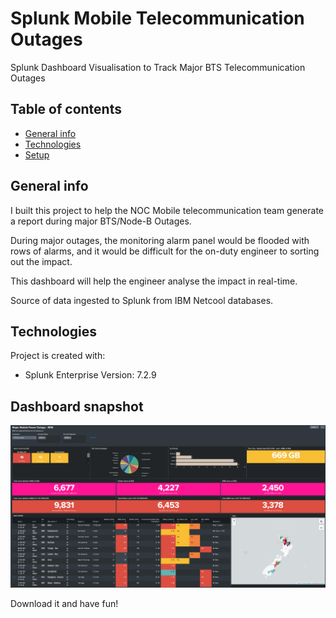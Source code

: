 # Splunk Mobile Telecommunication Outages

Splunk Dashboard Visualisation to Track Major BTS Telecommunication Outages


## Table of contents
* [General info](#general-info)
* [Technologies](#technologies)
* [Setup](#setup)

## General info
I built this project to help the NOC Mobile telecommunication team generate a report during major BTS/Node-B Outages. 

During major outages, the monitoring alarm panel would be flooded with rows of alarms, and it would be difficult for the on-duty
engineer to sorting out the impact.

This dashboard will help the engineer analyse the impact in real-time.

Source of data ingested to Splunk from IBM Netcool databases.



## Technologies
Project is created with:
* Splunk Enterprise Version: 7.2.9
	
## Dashboard snapshot

![name-of-you-image](https://github.com/ocean-vinz/splunk-mobile-telecommunication-outages/blob/68d9ac622c558ea3ee95fd1c311b68f2c3e49a53/Major%20Outage.png)

Download it and have fun!
